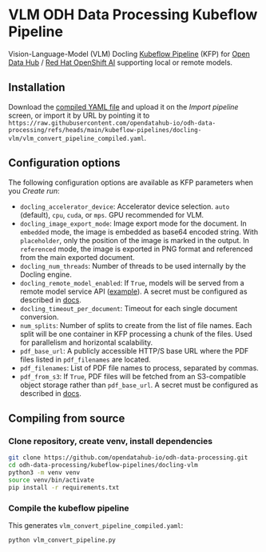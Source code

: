 # VLM ODH Data Processing Kubeflow Pipeline

Vision-Language-Model (VLM) Docling [Kubeflow Pipeline](https://www.kubeflow.org/docs/components/pipelines/) (KFP) for [Open Data Hub](https://github.com/opendatahub-io) / [Red Hat OpenShift AI](https://www.redhat.com/en/products/ai/openshift-ai) supporting local or remote models.

## Installation

Download the [compiled YAML file](vlm_convert_pipeline_compiled.yaml?raw=1) and upload it on the _Import pipeline_ screen, or import it by URL by pointing it to `https://raw.githubusercontent.com/opendatahub-io/odh-data-processing/refs/heads/main/kubeflow-pipelines/docling-vlm/vlm_convert_pipeline_compiled.yaml`.

## Configuration options

The following configuration options are available as KFP parameters when you _Create run_:

- `docling_accelerator_device`: Accelerator device selection. `auto` (default), `cpu`, `cuda`, or `mps`. GPU recommended for VLM.
- `docling_image_export_mode`: Image export mode for the document. In `embedded` mode, the image is embedded as base64 encoded string. With `placeholder`, only the position of the image is marked in the output. In `referenced` mode, the image is exported in PNG format and referenced from the main exported document.
- `docling_num_threads`: Number of threads to be used internally by the Docling engine.
- `docling_remote_model_enabled`: If `True`, models will be served from a remote model service API ([example](https://github.com/rh-aiservices-bu/models-aas)). A secret must be configured as described in [docs](../README.md).
- `docling_timeout_per_document`: Timeout for each single document conversion.
- `num_splits`: Number of splits to create from the list of file names. Each split will be one container in KFP processing a chunk of the files. Used for parallelism and horizontal scalability.
- `pdf_base_url`: A publicly accessible HTTP/S base URL where the PDF files listed in `pdf_filenames` are located.
- `pdf_filenames`: List of PDF file names to process, separated by commas.
- `pdf_from_s3`: If `True`, PDF files will be fetched from an S3-compatible object storage rather than `pdf_base_url`. A secret must be configured as described in [docs](../README.md).
 
## Compiling from source

### Clone repository, create venv, install dependencies

```bash
git clone https://github.com/opendatahub-io/odh-data-processing.git
cd odh-data-processing/kubeflow-pipelines/docling-vlm
python3 -m venv venv
source venv/bin/activate
pip install -r requirements.txt
```

### Compile the kubeflow pipeline

This generates `vlm_convert_pipeline_compiled.yaml`:

```bash
python vlm_convert_pipeline.py
```

